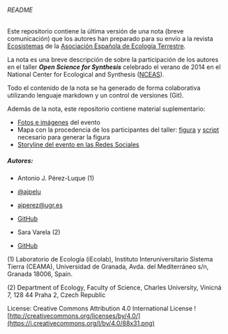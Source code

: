 ###### README

Este repositorio contiene la última versión de una nota (breve comunicación) que los autores han preparado para su envío a la revista [Ecosistemas](http://www.revistaecosistemas.net/) de la [Asociación Española de Ecología Terrestre](http://www.aeet.org/). 

La nota es una breve descripción de sobre la participación de los autores en el taller ***Open Science for Synthesis*** celebrado el verano de 2014 en el National Center for Ecological and Synthesis ([NCEAS](https://www.nceas.ucsb.edu/OSS)).

Todo el contenido de la nota se ha generado de forma colaborativa utilizando lenguaje markdown y un control de versiones (Git). 

Además de la nota, este repositorio contiene material suplementario: 

* [Fotos e imágenes](https://github.com/ajpelu/nota_ECOSISTEMAS/tree/master/images) del evento
* Mapa con la procedencia de los participantes del taller: [figura](https://raw.githubusercontent.com/ajpelu/nota_ECOSISTEMAS/master/map_participants_OSS_files/figure-markdown_github/mapPlot.png) y [script](https://github.com/ajpelu/nota_ECOSISTEMAS/blob/master/map_participants_OSS.md) necesario para generar la figura
* [Storyline del evento en las Redes Sociales](http://sfy.co/epA3)


##### Autores:

* Antonio J. Pérez-Luque (1)
 * [@ajpelu](https://twitter.com/ajpelu)
 * [ajperez@ugr.es](mailto:ajperez@ugr.es)
 * [GitHub](https://github.com/ajpelu/)
	
* Sara Varela (2)
 * [GitHub](https://github.com/SaraVarela)

(1) Laboratorio de Ecología (iEcolab), Instituto Interuniversitario Sistema Tierra (CEAMA), Universidad de Granada, Avda. del Mediterráneo s/n, Granada 18006, Spain.

(2) Department of Ecology, Faculty of Science, Charles University, Vinicná 7, 128 44 Praha 2, Czech Republic


License: Creative Commons Attribution 4.0 International License
![http://creativecommons.org/licenses/by/4.0/](https://i.creativecommons.org/l/by/4.0/88x31.png)
